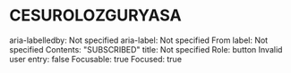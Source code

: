 # CESUROLOZGURYASA
aria-labelledby: Not specified aria-label: Not specified From label: Not specified Contents: "SUBSCRIBED" title: Not specified Role: button Invalid user entry: false Focusable: true Focused: true
